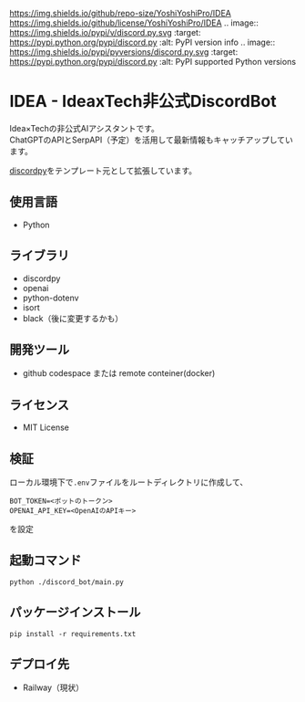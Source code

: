 https://img.shields.io/github/repo-size/YoshiYoshiPro/IDEA
https://img.shields.io/github/license/YoshiYoshiPro/IDEA
.. image:: https://img.shields.io/pypi/v/discord.py.svg
   :target: https://pypi.python.org/pypi/discord.py
   :alt: PyPI version info
.. image:: https://img.shields.io/pypi/pyversions/discord.py.svg
   :target: https://pypi.python.org/pypi/discord.py
   :alt: PyPI supported Python versions

# IDEA - IdeaxTech非公式DiscordBot
Idea×Techの非公式AIアシスタントです。  
ChatGPTのAPIとSerpAPI（予定）を活用して最新情報もキャッチアップしています。

[discordpy](https://github.com/Rapptz/discord.py)をテンプレート元として拡張しています。

## 使用言語
- Python

## ライブラリ
- discordpy
- openai
- python-dotenv
- isort
- black（後に変更するかも）

## 開発ツール
- github codespace または remote conteiner(docker)

## ライセンス
- MIT License

## 検証
ローカル環境下で`.env`ファイルをルートディレクトリに作成して、
```
BOT_TOKEN=<ボットのトークン>
OPENAI_API_KEY=<OpenAIのAPIキー>
```
を設定

## 起動コマンド
`
python ./discord_bot/main.py
`

## パッケージインストール
`
pip install -r requirements.txt
`

## デプロイ先
- Railway（現状）
